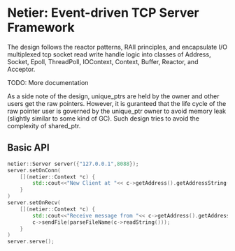 # Netier: Event-driven TCP Server Framework

The design follows the reactor patterns, RAII principles, and encapsulate I/O multiplexed tcp socket read write handle logic into classes of Address, Socket, Epoll, ThreadPoll, IOContext, Context, Buffer, Reactor, and Acceptor.

TODO: More documentation

As a side note of the design, unique_ptrs are held by the owner and other users get the raw pointers. However, it is guranteed that the life cycle of the raw pointer user is governed by the unique_ptr owner to avoid memory leak (slightly similar to some kind of GC). Such design tries to avoid the complexity of shared_ptr.

## Basic API

```C++
netier::Server server({"127.0.0.1",8088});
server.setOnConn(
    [](netier::Context *c) {
        std::cout<<"New Client at "<< c->getAddress().getAddressString() << std::endl;
    }
)
server.setOnRecv(
    [](netier::Context *c) {
        std::cout<<"Receive message from "<< c->getAddress().getAddressString() << std::endl;
        c->sendFile(parseFileName(c->readString()));
    }
)
server.serve();

```
